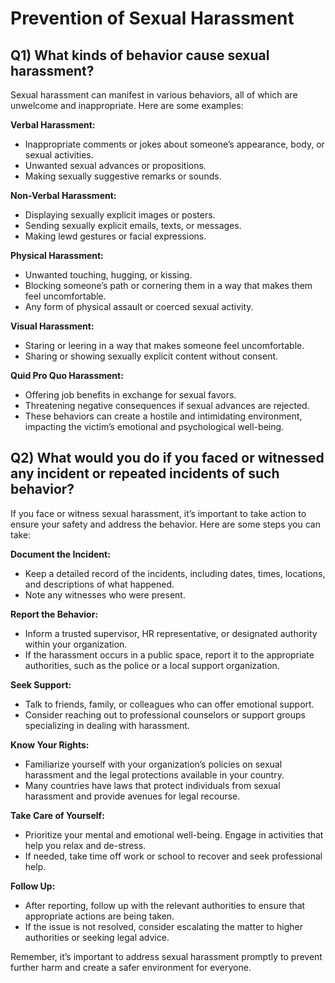 # Prevention of Sexual Harassment
## Q1) What kinds of behavior cause sexual harassment?
Sexual harassment can manifest in various behaviors, all of which are unwelcome and inappropriate. Here are some examples:

**Verbal Harassment:**
* Inappropriate comments or jokes about someone’s appearance, body, or sexual activities.
* Unwanted sexual advances or propositions.
* Making sexually suggestive remarks or sounds.
  
**Non-Verbal Harassment:**
* Displaying sexually explicit images or posters.
* Sending sexually explicit emails, texts, or messages.
* Making lewd gestures or facial expressions.
  
**Physical Harassment:**
* Unwanted touching, hugging, or kissing.
* Blocking someone’s path or cornering them in a way that makes them feel uncomfortable.
* Any form of physical assault or coerced sexual activity.
  
**Visual Harassment:**
* Staring or leering in a way that makes someone feel uncomfortable.
* Sharing or showing sexually explicit content without consent.
  
**Quid Pro Quo Harassment:**
* Offering job benefits in exchange for sexual favors.
* Threatening negative consequences if sexual advances are rejected.
* These behaviors can create a hostile and intimidating environment, impacting the victim’s emotional and psychological well-being.

## Q2) What would you do if you faced or witnessed any incident or repeated incidents of such behavior?
If you face or witness sexual harassment, it’s important to take action to ensure your safety and address the behavior. Here are some steps you can take:

**Document the Incident:**
* Keep a detailed record of the incidents, including dates, times, locations, and descriptions of what happened.
* Note any witnesses who were present.
  
**Report the Behavior:**
* Inform a trusted supervisor, HR representative, or designated authority within your organization.
* If the harassment occurs in a public space, report it to the appropriate authorities, such as the police or a local support organization.
 
**Seek Support:**
* Talk to friends, family, or colleagues who can offer emotional support.
* Consider reaching out to professional counselors or support groups specializing in dealing with harassment.
  
**Know Your Rights:**
* Familiarize yourself with your organization’s policies on sexual harassment and the legal protections available in your country.
* Many countries have laws that protect individuals from sexual harassment and provide avenues for legal recourse.
  
**Take Care of Yourself:**
* Prioritize your mental and emotional well-being. Engage in activities that help you relax and de-stress.
* If needed, take time off work or school to recover and seek professional help.
  
**Follow Up:**
* After reporting, follow up with the relevant authorities to ensure that appropriate actions are being taken.
* If the issue is not resolved, consider escalating the matter to higher authorities or seeking legal advice.
  
Remember, it’s important to address sexual harassment promptly to prevent further harm and create a safer environment for everyone.
